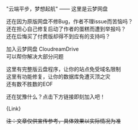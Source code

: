 "云端平步，梦想起航" —— 这里是云梦网盘

还在因为原版网盘不修Bug，作者不理issue而苦恼吗？<br>
还在担心自己修复后动了作者的蛋糕而遭到举报吗？<br>
还在后悔买了付费版却得不到应有的支持吗？<br>

加入云梦网盘 CloudreamDrive<br>
可以帮你解决大部分问题<br>

这里有完整版云盘程序，让你的站点免受域名限制<br>
这里有功能修复，让你的数据库免遭灭顶之灾<br>
还有数不胜数的EOF<br>

还在犹豫什么？点击下方链接即刻加入吧！

{Link}

~~注：文章仅供宣传参考，具体效果以实际情况为准~~

<!---
- 👋 Hi, I’m @CloudreamDrive
- 👀 I’m interested in ...
- 🌱 I’m currently learning ...
- 💞️ I’m looking to collaborate on ...
- 📫 How to reach me ...
- 😄 Pronouns: ...
- ⚡ Fun fact: ...


CloudreamDrive/CloudreamDrive is a ✨ special ✨ repository because its `README.md` (this file) appears on your GitHub profile.
You can click the Preview link to take a look at your changes.
--->
